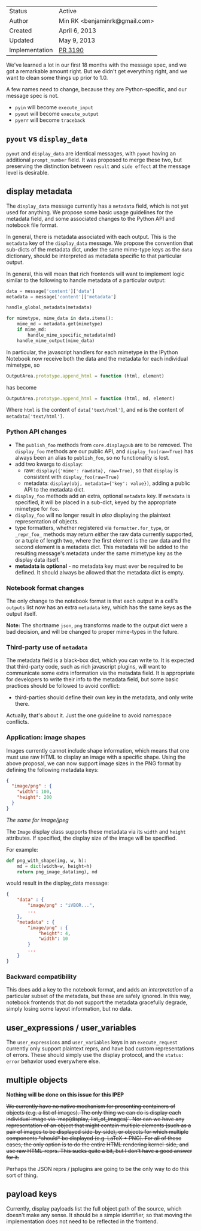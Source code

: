 <table>
<tr><td> Status </td><td> Active </td></tr>
<tr><td> Author </td><td> Min RK &lt;benjaminrk@gmail.com&gt;</td></tr>
<tr><td> Created </td><td> April 6, 2013</td></tr>
<tr><td> Updated </td><td> May 9, 2013</td></tr>
<tr><td> Implementation </td><td> <a href="https://github.com/ipython/ipython/pull/3190">PR 3190</a> </td></table>


We've learned a lot in our first 18 months with the message spec,
and we got a remarkable amount right.
But we didn't get everything right, and we want to clean some things up prior to 1.0.

A few names need to change, because they are Python-specific, and our message spec is not.

- `pyin` will become `execute_input`
- `pyout` will become `execute_output`
- `pyerr` will become `traceback`

## `pyout` vs `display_data`

`pyout` and `display_data` are identical messages, with `pyout` having an additional `prompt_number` field.
It was proposed to merge these two, but preserving the distinction between `result` and `side effect` at the message level is desirable.

## display metadata

The `display_data` message currently has a `metadata` field,
which is not yet used for anything.
We propose some basic usage guidelines for the metadata field,
and some associated changes to the Python API and notebook file format.

In general, there is metadata associated with each output.
This is the `metadata` key of the `display_data` message.
We propose the convention that sub-dicts of the metadata dict,
under the same mime-type keys as the `data` dictionary,
should be interpreted as metadata specific to that particular output.

In general, this will mean that rich frontends will want to implement logic similar
to the following to handle metadata of a particular output:

```python
data = message['content']['data']
metadata = message['content']['metadata']

handle_global_metadata(metadata)

for mimetype, mime_data in data.items():
    mime_md = metadata.get(mimetype)
    if mime_md:
        handle_mime_specific_metadata(md)
    handle_mime_output(mime_data)
```

In particular, the javascript handlers for each mimetype in the IPython Notebook now receive
both the data and the metadata for each individual mimetype, so

```javascript
OutputArea.prototype.append_html = function (html, element)
```

has become

```javascript
OutputArea.prototype.append_html = function (html, md, element)
```

Where `html` is the content of `data['text/html']`,
and `md` is the content of `metadata['text/html']`.


### Python API changes

- The `publish_foo` methods from `core.displaypub` are to be removed.
  The `display_foo` methods are our public API,
  and `display_foo(raw=True)` has always been an alias to `publish_foo`,
  so no functionality is lost.
- add two kwargs to `display`:
  - raw: `display({'mime': rawdata}, raw=True)`,
    so that `display` is consistent with `display_foo(raw=True)`
  - metadata: `display(obj, metadata={'key': value})`,
    adding a public API to the metadata dict.
- `display_foo` methods add an extra, optional `metadata` key.
  If `metadata` is specified, it will be placed in a sub-dict,
  keyed by the appropriate mimetype for `foo`.
- `display_foo` will no longer result in *also* displaying the plaintext
  representation of objects.
- type formatters, whether registered via `formatter.for_type`,
  or `_repr_foo_` methods may return *either* the raw data currently supported,
  or a tuple of length two, where the first element is the raw data
  and the second element is a metadata dict.
  This metadata will be added to the resulting message's metadata under the
  same mimetype key as the display data itself.
- **metadata is optional** - no metadata key must ever be required to be defined.
  It should always be allowed that the metadata dict is empty.

### Notebook format changes

The only change to the notebook format is that each output in a cell's `outputs` list
now has an extra `metadata` key, which has the same keys as the output itself.

**Note:** The shortname `json`, `png` transforms made to the output dict
were a bad decision, and will be changed to proper mime-types in the future.

### Third-party use of `metadata`

The metadata field is a black-box dict, which you can write to.
It is expected that third-party code, such as rich javascript plugins,
will want to communicate some extra information via the metadata field.
It is appropriate for developers to write their info to the metadata field,
but some basic practices should be followed to avoid conflict:

- third-parties should define their own key in the metadata,
  and only write there.

Actually, that's about it.  Just the one guideline to avoid namespace conflicts.

### Application: image shapes

Images currently cannot include shape information,
which means that one must use raw HTML to display an image with a specific shape.
Using the above proposal,
we can now support image sizes in the PNG format by defining the following metadata keys:

```json
{
  "image/png" : {
    "width": 100,
    "height": 200
  }
}
```

*The same for image/jpeg*

The `Image` display class supports these metadata via its `width` and `height` attributes.
If specified, the display size of the image will be specified.

For example:

```python
def png_with_shape(img, w, h):
    md = dict(width=w, height=h)
    return png_image_data(img), md
```

would result in the display_data message:

```json
{
    "data" : {
        "image/png" : "iVBOR...",
        ...
    },
    "metadata" : {
        "image/png" : {
            "height": 4,
            "width": 10
        }
        ...
    }
}
```

### Backward compatibility

This does add a key to the notebook format,
and adds an *interpretation* of a particular subset of the metadata,
but these are safely ignored.  In this way, notebook frontends that do not support the metadata
gracefully degrade, simply losing some layout information, but no data.

## user\_expressions / user\_variables

The `user_expressions` and `user_variables` keys in an `execute_request`
currently only support plaintext reprs, and have bad custom representations of errors.
These should simply use the display protocol, and the `status: error` behavior used everywhere else.


## multiple objects

**Nothing will be done on this issue for this IPEP**

<del>
We currently have no native mechanism for presenting containers of objects (e.g. a list of images).
The only thing we can do is display each individual image via `map(display, list_of_images)`.
Nor can we have any representation of an object that might contain multiple elements
(such as a pair of images to be displayed side-by-side),
or objects for which multiple components *should* be displayed (e.g. LaTeX + PNG).
For all of these cases, the only option is to do the entire HTML rendering kernel-side,
and use raw HTML-reprs.  This sucks quite a bit, but I don't have a good answer for it.
</del>

Perhaps the JSON reprs / jsplugins are going to be the only way to do this sort of thing.

## payload keys

Currently, display payloads list the full object path of the source, which doesn't make any sense.
It should be a simple identifier, so that moving the implementation does not need to be reflected in the frontend.